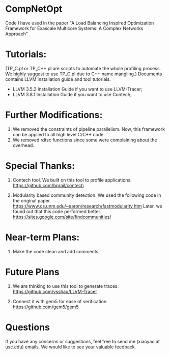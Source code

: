 # CompNetOpt
Code I have used in the paper "A Load Balancing Inspired Optimization Framework for Exascale Multicore Systems: A Complex Networks Approach"

# Tutorials: 
(TP_C.pl or TP_C++.pl are scripts to automate the whole profiling process. We highly suggest to use TP_C.pl due to C++ name mangling.)
Documents contains LLVM installation guide and tool tutorials.
- LLVM 3.5.2 Installation Guide if you want to use LLVM-Tracer;
- LLVM 3.8.1 Installation Guide if you want to use Contech;

# Further Modifications:
1. We removed the constraints of pipeline parallelism. Now, this framework can be applied to all high level C/C++ code.
2. We removed rdtsc functions since some were complaining about the overhead.

# Special Thanks:
1. Contech tool. We built on this tool to profile applications. 
https://github.com/bprail/contech

2. Modularity based community detection.
We used the following code in the original paper.
https://www.cs.unm.edu/~aaron/research/fastmodularity.htm
Later, we found out that this code performed better.
https://sites.google.com/site/findcommunities/

# Near-term Plans:
1. Make the code clean and add comments.

# Future Plans
1. We are thinking to use this tool to generate traces.
https://github.com/ysshao/LLVM-Tracer

2. Connect it with gem5 for ease of verification.
https://github.com/gem5/gem5

# Questions
If you have any concerns or suggestions, feel free to send me (xiaoyao at usc.edu) emails. We would like to see your valuable feedback.
